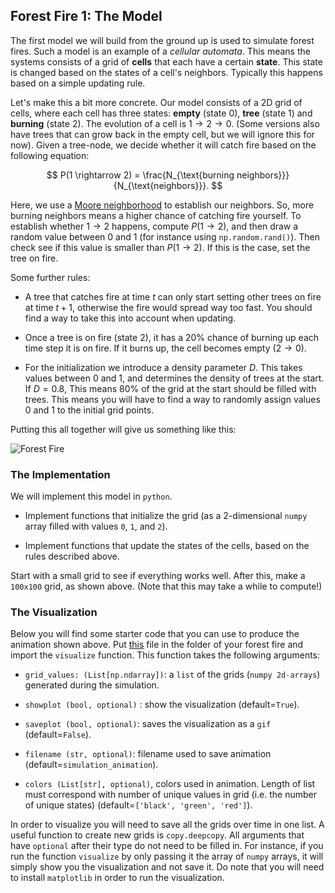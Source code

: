 ## Forest Fire 1: The Model

The first model we will build from the ground up is used to simulate forest fires. Such a model is an example of a *cellular automata*. This means the systems consists of a grid of **cells** that each have a certain **state**. This state is changed based on the states of a cell's neighbors. Typically this happens based on a simple updating rule.

Let's make this a bit more concrete. Our model consists of a 2D grid of cells, where each cell has three states: **empty** (state $0$), **tree** (state $1$) and **burning** (state $2$). The evolution of a cell is $1 \rightarrow 2 \rightarrow 0$. (Some versions also have trees that can grow back in the empty cell, but we will ignore this for now). Given a tree-node, we decide whether it will catch fire based on the following equation:

<!-- ![ff_equation](ff_eq.png) -->

$$ P(1 \rightarrow 2) = \frac{N_{\text{burning neighbors}}}{N_{\text{neighbors}}}. $$

Here, we use a [Moore neighborhood](https://en.wikipedia.org/wiki/Moore_neighborhood) to establish our neighbors. So, more burning neighbors means a higher chance of catching fire yourself. To establish whether $1\rightarrow2$ happens, compute $P(1 \rightarrow 2)$, and then draw a random value between 0 and 1 (for instance using `np.random.rand()`). Then check see if this value is smaller than $P(1 \rightarrow 2)$. If this is the case, set the tree on fire.

Some further rules:

* A tree that catches fire at time $t$ can only start setting other trees on fire at time $t+1$, otherwise the fire would spread way too fast. You should find a way to take this into account when updating.

* Once a tree is on fire (state $2$), it has a 20% chance of burning up each time step it is on fire. If it burns up, the cell becomes empty ($2 \rightarrow 0$).

* For the initialization we introduce a density parameter $D$. This takes values between $0$ and $1$, and determines the density of trees at the start. If $D=0.8$, This means $80\%$ of the grid at the start should be filled with trees. This means you will have to find a way to randomly assign values $0$ and $1$ to the initial grid points.

Putting this all together will give us something like this:

![Forest Fire](forest_fire.gif)


### The Implementation

We will implement this model in `python`. 

* Implement functions that initialize the grid (as a 2-dimensional `numpy` array filled with values `0`, `1`, and `2`). 

* Implement functions that update the states of the cells, based on the rules described above.

Start with a small grid to see if everything works well. After this, make a `100x100` grid, as shown above. (Note that this may take a while to compute!)


### The Visualization

Below you will find some starter code that you can use to produce the animation shown above. Put [this](https://raw.githubusercontent.com/minprog/project/2022/abm/forest/forest1/visualize.py) file in the folder of your forest fire and import the `visualize` function. This function takes the following arguments:

* `grid_values: (List[np.ndarray])`: a `list` of the grids (`numpy 2d-arrays`) generated during the simulation.

* `showplot (bool, optional)` : show the visualization (default=`True`).

* `saveplot (bool, optional)`: saves the visualization as a `gif` (default=`False`).

* `filename (str, optional)`: filename used to save animation (default=`simulation_animation`).

* `colors (List[str], optional)`, colors used in animation. Length of list must correspond with number of unique values in grid (i.e. the number of unique states) (default=`['black', 'green', 'red']`).

In order to visualize you will need to save all the grids over time in one list. A useful function to create new grids is `copy.deepcopy`. All arguments that have `optional` after their type do not need to be filled in. For instance, if you run the function `visualize` by only passing it the array of `numpy` arrays, it will simply show you the visualization and not save it. Do note that you will need to install `matplotlib` in order to run the visualization.

<!-- Je mag zelf bepalen hoe je de visualisatie wil vormgeven, al moet het wel een bewegend resultaat geven (`.gif`, `.mp4`, of een webpagina waar je het op kan runnen) zoals in het voorbeeld hierboven. Hieronder twee suggesties:

- `matplotlib` ondersteunt animaties, en dit is vrij gemakkelijk te implementeren (zoals je in deze [tutorial](https://matplotlib.org/stable/gallery/animation/dynamic_image.html) kan zien). Als je `matplotlib` gebruikt, is het goed om het grid te visualiseren door middel van een heatmap (`imshow`).
- Als een alternatief: `pygame` is een Python library voor 2D spelletjes, maar kan ook gebruikt worden voor 2D animaties. [Hier](https://www.pygame.org/wiki/tutorials) vind je tutorials.

Het is verstandig om eerst alleen een afbeelding te plotten en dit later uit te bouwen naar een animatie. -->
